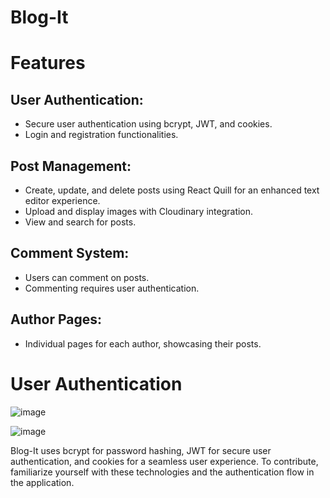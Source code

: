 # Blog-It

# Features


## User Authentication:

-   Secure user authentication using bcrypt, JWT, and cookies.
-   Login and registration functionalities.

## Post Management:

-   Create, update, and delete posts using React Quill for an enhanced text editor experience.
-   Upload and display images with Cloudinary integration.
-   View and search for posts.

## Comment System:

-   Users can comment on posts.
-   Commenting requires user authentication.

## Author Pages:

-   Individual pages for each author, showcasing their posts.

# User Authentication



![image](https://github.com/user-attachments/assets/5e741e22-03cb-4fe9-916c-bcbcbd3727ee)


![image](https://github.com/user-attachments/assets/cd47baa3-0979-4985-affd-e2eacf2a3c1a)



Blog-It uses bcrypt for password hashing, JWT for secure user authentication, and cookies for a seamless user experience. To contribute, familiarize yourself with these technologies and the authentication flow in the application.
